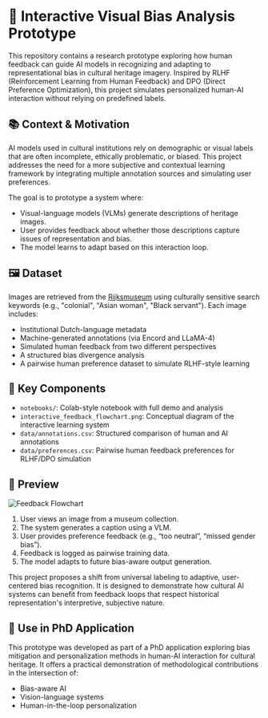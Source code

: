 
# 🧠 Interactive Visual Bias Analysis Prototype

This repository contains a research prototype exploring how human feedback can guide AI models in recognizing and adapting to representational bias in cultural heritage imagery. Inspired by RLHF (Reinforcement Learning from Human Feedback) and DPO (Direct Preference Optimization), this project simulates personalized human-AI interaction without relying on predefined labels.

## 📚 Context & Motivation

AI models used in cultural institutions rely on demographic or visual labels that are often incomplete, ethically problematic, or biased. This project addresses the need for a more subjective and contextual learning framework by integrating multiple annotation sources and simulating user preferences.

The goal is to prototype a system where:
- Visual-language models (VLMs) generate descriptions of heritage images.
- User provides feedback about whether those descriptions capture issues of representation and bias.
- The model learns to adapt based on this interaction loop.

## 🖼️ Dataset

Images are retrieved from the [Rijksmuseum](https://www.rijksmuseum.nl) using culturally sensitive search keywords (e.g., "colonial", "Asian woman", "Black servant"). Each image includes:

- Institutional Dutch-language metadata
- Machine-generated annotations (via Encord and LLaMA-4)
- Simulated human feedback from two different perspectives
- A structured bias divergence analysis
- A pairwise human preference dataset to simulate RLHF-style learning

## 🧩 Key Components

- `notebooks/`: Colab-style notebook with full demo and analysis
- `interactive_feedback_flowchart.png`: Conceptual diagram of the interactive learning system
- `data/annotations.csv`: Structured comparison of human and AI annotations
- `data/preferences.csv`: Pairwise human feedback preferences for RLHF/DPO simulation

## 🔁 Preview

![Feedback Flowchart](interactive_feedback_flowchart.png)

1. User views an image from a museum collection.
2. The system generates a caption using a VLM.
3. User provides preference feedback (e.g., “too neutral”, “missed gender bias”).
4. Feedback is logged as pairwise training data.
5. The model adapts to future bias-aware output generation.

This project proposes a shift from universal labeling to adaptive, user-centered bias recognition. It is designed to demonstrate how cultural AI systems can benefit from feedback loops that respect historical representation's interpretive, subjective nature.

## 📎 Use in PhD Application

This prototype was developed as part of a PhD application exploring bias mitigation and personalization methods in human-AI interaction for cultural heritage. It offers a practical demonstration of methodological contributions in the intersection of:

- Bias-aware AI
- Vision-language systems
- Human-in-the-loop personalization
